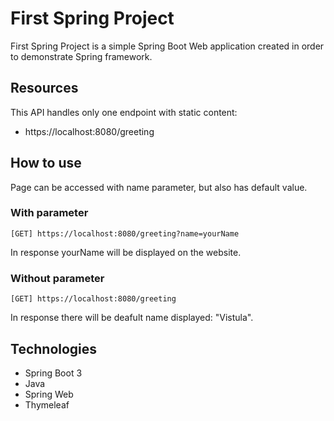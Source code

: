 # First Spring Project
First Spring Project is a simple Spring Boot Web application created in order to demonstrate Spring framework.
## Resources
This API handles only one endpoint with static content:

- https://localhost:8080/greeting

## How to use
Page can be accessed with name parameter, but also has default value.
### With parameter
```
[GET] https://localhost:8080/greeting?name=yourName
```
In response yourName will be displayed on the website.
### Without parameter
```
[GET] https://localhost:8080/greeting
```
In response there will be deafult name displayed: "Vistula".

## Technologies
- Spring Boot 3
- Java
- Spring Web
- Thymeleaf
